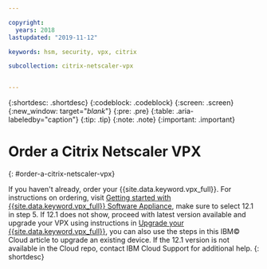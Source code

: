 ```yaml
---

copyright:
  years: 2018
lastupdated: "2019-11-12"

keywords: hsm, security, vpx, citrix

subcollection: citrix-netscaler-vpx


---
```


{:shortdesc: .shortdesc}
{:codeblock: .codeblock}
{:screen: .screen}
{:new_window: target="_blank_"}
{:pre: .pre}
{:table: .aria-labeledby="caption"}
{:tip: .tip}
{:note: .note}
{:important: .important}

# Order a Citrix Netscaler VPX
{: #order-a-citrix-netscaler-vpx}

If you haven't already, order your {{site.data.keyword.vpx_full}}. For instructions on ordering, visit [Getting started with {{site.data.keyword.vpx_full}} Software Appliance](/docs/citrix-netscaler-vpx?topic=citrix-netscaler-vpx-getting-started-with-citrix-netscaler-vpx-software-appliance), make sure to select 12.1 in step 5. If 12.1 does not show, proceed with latest version available and upgrade your VPX using instructions in
[Upgrade your {{site.data.keyword.vpx_full}}](/docs/citrix-netscaler-vpx?topic=citrix-netscaler-vpx-upgrading-your-citrix-netscaler-vpx), you can also use the steps in this IBM© Cloud article to upgrade an existing device. If the 12.1 version is not available in the Cloud repo, contact IBM Cloud Support for additional help.
{: shortdesc}
